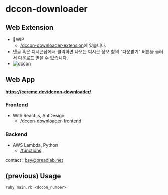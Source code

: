 # dccon-downloader

## Web Extension
 * 🚧WIP
   * [/dccon-downloader-extension](https://github.com/cereme/dccon-downloader/tree/master/dccon-downloader-extension)에 있습니다.
 * 댓글 혹은 디시콘샵에서 클릭하면 나오는 디시콘 정보 창의 "다운받기" 버튼을 눌러서 다운로드 받을 수 있습니다.
 * ![dccon](https://user-images.githubusercontent.com/19284878/66704656-fb44b600-ed58-11e9-9008-562e4fde1008.PNG)

## Web App
**https://cereme.dev/dccon-downloader/**
### Frontend
 * With React.js, AntDesign
   * [/dccon-downloader-frontend](https://github.com/cereme/dccon-downloader/tree/master/dccon-downloader-frontend)

### Backend
 * AWS Lambda, Python
   * [/functions](https://github.com/cereme/dccon-downloader/tree/master/functions)


contact : bsy@breadlab.net

## (previous) Usage

~~~
ruby main.rb <dccon_number>
~~~